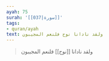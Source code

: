 ```yaml
---
ayah: 75
surah: '[[037|سورة]]'
tags:
- quran/ayah
text: ولقد نادانا نوح فلنعم المجيبون
---
```

> ولقد نادانا [[نوح]] فلنعم المجيبون
